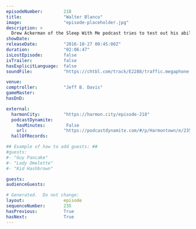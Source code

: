 ```yaml
---
episodeNumber:        218
title:                "Walter Blanco"
image:                "episode-placeholder.jpg"
description: >
  Drew Ackerman of the Sleep With Me podcast tries to test out his ability to put people to sleep on the Harmontown fan. Speaking of fans, one of the weirdest ones ever takes the stage. Watch the video at harmontown.com/live
showDate:             
releaseDate:          "2016-10-27 00:45:00Z"
duration:             "02:06:47"
isLostEpisode:        false
isTrailer:            false
hasExplicitLanguage:  false
soundFile:            "https://chtbl.com/track/E2288/traffic.megaphone.fm/STA6815451731.mp3"

venue:                
comptroller:          "Jeff B. Davis"
gameMaster:           
hasDnD:               

external:
  harmonCity:         "https://harmon.city/episode-218"
  podcastDynamite:
    hasMinutes:        False
    url:              "https://podcastdynamite.com/#/p/Harmontown/e/235/218"
  hallOfRecords:      

## Example of how to add guests: ##
#guests:
#- "Guy Pancake"
#- "Lady Omelette"
#- "Kid Hashbrown"

guests:
audienceGuests:

# Generated.  Do not change:
layout:               episode
sequenceNumber:       235
hasPrevious:          True
hasNext:              True
---
```


<!-- The episode description will be rendered here -->
<!-- Add your content below here -->


